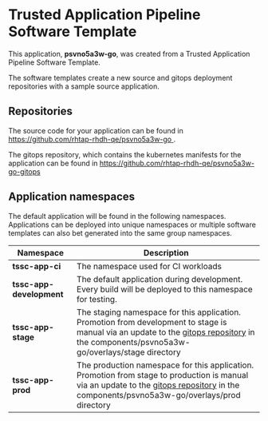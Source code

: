# Trusted Application Pipeline Software Template

This application, **psvno5a3w-go**, was created from a Trusted Application Pipeline Software Template.

The software templates create a new source and gitops deployment repositories with a sample source application. 

## Repositories

The source code for your application can be found in [https://github.com/rhtap-rhdh-qe/psvno5a3w-go ](https://github.com/rhtap-rhdh-qe/psvno5a3w-go ).
 
The gitops repository, which contains the kubernetes manifests for the application can be found in 
[https://github.com/rhtap-rhdh-qe/psvno5a3w-go-gitops ](https://github.com/rhtap-rhdh-qe/psvno5a3w-go-gitops ) 

## Application namespaces 

The default application will be found in the following namespaces. Applications can be deployed into unique namespaces or multiple software templates can also bet generated into the same group namespaces.  

|  Namespace   |  Description   |  
| -------- | -------- |
| **tssc-app-ci** | The namespace used for CI workloads |
| **tssc-app-development** | The default application during development. Every build will be deployed to this namespace for testing. |
| **tssc-app-stage** | The staging namespace for this application. Promotion from development to stage is manual via an update to the [gitops repository](https://github.com/rhtap-rhdh-qe/psvno5a3w-go-gitops ) in the components/psvno5a3w-go/overlays/stage directory |
| **tssc-app-prod** | The production namespace for this application. Promotion from stage to production is manual via an update to the [gitops repository](https://github.com/rhtap-rhdh-qe/psvno5a3w-go-gitops ) in the components/psvno5a3w-go/overlays/prod directory |